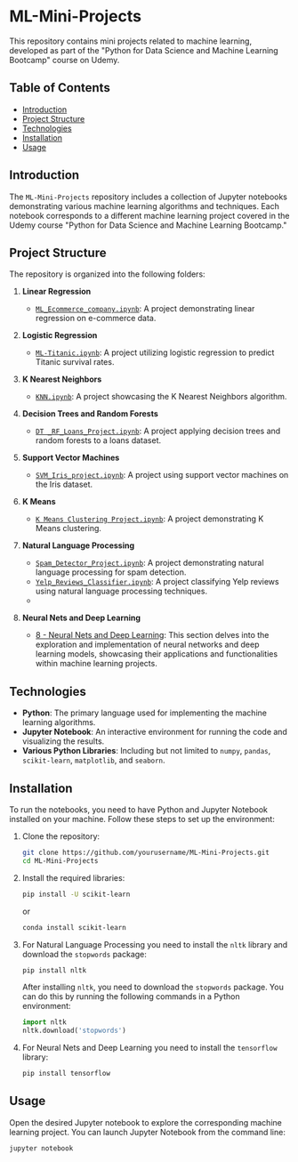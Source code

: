 # ML-Mini-Projects

This repository contains mini projects related to machine learning, developed as part of the "Python for Data Science and Machine Learning Bootcamp" course on Udemy.

## Table of Contents

- [Introduction](#introduction)
- [Project Structure](#project-structure)
- [Technologies](#technologies)
- [Installation](#installation)
- [Usage](#usage)

## Introduction

The `ML-Mini-Projects` repository includes a collection of Jupyter notebooks demonstrating various machine learning algorithms and techniques. Each notebook corresponds to a different machine learning project covered in the Udemy course "Python for Data Science and Machine Learning Bootcamp."

## Project Structure

The repository is organized into the following folders:

1. **Linear Regression**
    - [`ML_Ecommerce_company.ipynb`](https://github.com/ppogwizd/ML-Mini-Projects/blob/main/1%20-%20Linear%20Regression/ML_Ecommerce_company.ipynb): A project demonstrating linear regression on e-commerce data.
    
2. **Logistic Regression**
    - [`ML-Titanic.ipynb`](https://github.com/ppogwizd/ML-Mini-Projects/blob/main/2%20-%20Logistic%20Regression/ML-Titanic.ipynb): A project utilizing logistic regression to predict Titanic survival rates.
    
3. **K Nearest Neighbors**
    - [`KNN.ipynb`](https://github.com/ppogwizd/ML-Mini-Projects/blob/main/3%20-%20K%20Nearest%20Neighbors/KNN.ipynb): A project showcasing the K Nearest Neighbors algorithm.
    
4. **Decision Trees and Random Forests**
    - [`DT _RF_Loans_Project.ipynb`](https://github.com/ppogwizd/ML-Mini-Projects/blob/main/4%20-%20Decision%20Trees%20and%20Random%20Forests/DT%20_RF_Loans_Project.ipynb): A project applying decision trees and random forests to a loans dataset.
    
5. **Support Vector Machines**
    - [`SVM_Iris_project.ipynb`](https://github.com/ppogwizd/ML-Mini-Projects/blob/main/5%20-%20Support%20Vector%20Machines/SVM_Iris_project.ipynb): A project using support vector machines on the Iris dataset.
    
6. **K Means**
    - [`K Means Clustering Project.ipynb`](https://github.com/ppogwizd/ML-Mini-Projects/blob/main/6%20-%20K%20Means/K%20Means%20Clustering%20Project.ipynb): A project demonstrating K Means clustering.

7. **Natural Language Processing**
    - [`Spam_Detector_Project.ipynb`](https://github.com/ppogwizd/ML-Mini-Projects/blob/main/7%20-%20Natural%20Language%20Processing/Spam%20detector/Spam_Detector_Project.ipynb): A project demonstrating natural language processing for spam detection.
    - [`Yelp_Reviews_Classifier.ipynb`](https://github.com/ppogwizd/ML-Mini-Projects/blob/main/7%20-%20Natural%20Language%20Processing/Yelp%20Reviews%20classifier/Yelp_Reviews_Classifier.ipynb): A project classifying Yelp reviews using natural language processing techniques.
    - 
8. **Neural Nets and Deep Learning**
    - [8 - Neural Nets and Deep Learning](https://github.com/ppogwizd/ML-Mini-Projects/tree/main/8%20-%20Neural%20Nets%20and%20Deep%20Learning): This section delves into the exploration and implementation of neural networks and deep learning models, showcasing their applications and functionalities within machine learning projects.


## Technologies

- **Python**: The primary language used for implementing the machine learning algorithms.
- **Jupyter Notebook**: An interactive environment for running the code and visualizing the results.
- **Various Python Libraries**: Including but not limited to `numpy`, `pandas`, `scikit-learn`, `matplotlib`, and `seaborn`.

## Installation

To run the notebooks, you need to have Python and Jupyter Notebook installed on your machine. Follow these steps to set up the environment:

1. Clone the repository:
    ```bash
    git clone https://github.com/yourusername/ML-Mini-Projects.git
    cd ML-Mini-Projects
    ```

2. Install the required libraries:
    ```bash
    pip install -U scikit-learn
    ```
    or
    ```bash
    conda install scikit-learn
    ```
3. For Natural Language Processing you need to install the `nltk` library and download the `stopwords` package:
    ```bash
    pip install nltk
    ```
    After installing `nltk`, you need to download the `stopwords` package. You can do this by running the following commands in a Python environment:
    ```python
    import nltk
    nltk.download('stopwords')
    ```
4. For Neural Nets and Deep Learning you need to install the `tensorflow` library:
    ```bash
    pip install tensorflow
    ```

## Usage

Open the desired Jupyter notebook to explore the corresponding machine learning project. You can launch Jupyter Notebook from the command line:

```bash
jupyter notebook
